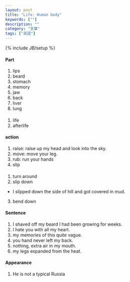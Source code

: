 ```yaml
---
layout: post
title: "Life: Human body"
keywords: [""]
description: ""
category: "言葉"
tags: ["英語"]
---
```

{% include JB/setup %}

#### Part
1. lips
2. beard
3. stomach
4. memory
5. jaw
6. back
7. liver
8. lung

####
1. life 
2. afterlife

#### action
1. raise: raise up my head and look into the sky.
2. move: move your leg.
3. rub: run your hands
4. slip

####
1. turn around
2. slip down
- I slipped down the side of hill and got covered in mud.
3. bend down



#### Sentence
1. I shaved off my beard I had been growing for weeks.
3. I hate you with all my heart.
4. my memories of this quite vague.
5. you hand never left my back.
6. nothing, extra air in my mouth.
7. my legs expanded from the heat.

#### Appearance
1. He is not a typical Russia



